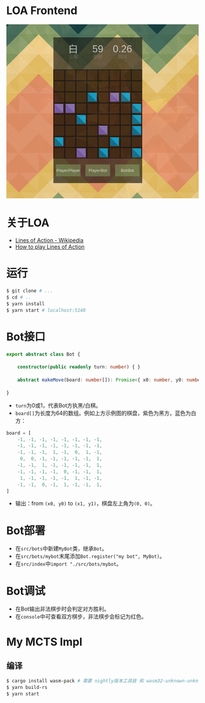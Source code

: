 # LOA Frontend

![](doc/cover.png)

# 关于LOA

* [Lines of Action - Wikipedia](https://en.wikipedia.org/wiki/Lines_of_Action)
* [How to play Lines of Action](https://www.youtube.com/watch?v=Nt0hQo0BBLg)

# 运行

```bash
$ git clone # ...
$ cd # ..
$ yarn install
$ yarn start # localhost:5140
```

# Bot接口

```typescript
export abstract class Bot {

	constructor(public readonly turn: number) { }

	abstract makeMove(board: number[]): Promise<{ x0: number, y0: number, x1: number, y1: number }>

}
```

* `turn`为0或1，代表Bot方执黑/白棋。
* `board[]`为长度为64的数组。例如上方示例图的棋盘，紫色为黑方，蓝色为白方：

```javascript
board = [
	-1, -1, -1, -1, -1, -1, -1, -1,
	-1, -1, -1, -1, -1, -1, -1, -1,
	-1, -1, -1,  1, -1,  0,  1, -1,
	 0,  0, -1, -1, -1, -1, -1,  1,
	-1, -1,  1, -1, -1, -1, -1,  1,
	-1, -1, -1, -1,  0, -1, -1,  1,
	 1, -1, -1, -1, -1,  1, -1, -1,
	-1, -1,  0, -1,  1, -1, -1,  1,
]
```

* 输出：from `(x0, y0)` to `(x1, y1)`，棋盘左上角为`(0, 0)`。

# Bot部署

* 在`src/bots`中新建`MyBot`类，继承`Bot`。
* 在`src/bots/mybot`末尾添加`Bot.register("my bot", MyBot)`。
* 在`src/index`中`import "./src/bots/mybot`。

# Bot调试

* 在Bot输出非法棋步时会判定对方胜利。
* 在`console`中可查看双方棋步，非法棋步会标记为红色。

# My MCTS Impl

## 编译

```bash
$ cargo install wasm-pack # 需要 nightly版本工具链 和 wasm32-unknown-unknown
$ yarn build-rs
$ yarn start
```

